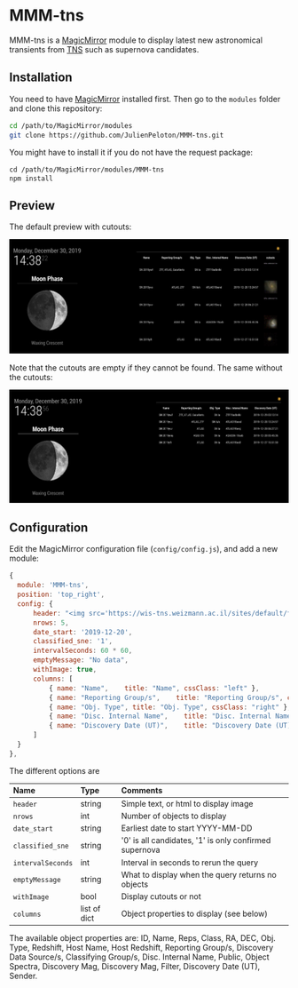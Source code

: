# MMM-tns

MMM-tns is a [MagicMirror](https://magicmirror.builders/) module to display latest new astronomical transients from [TNS](https://wis-tns.weizmann.ac.il/) such as supernova candidates.

## Installation

You need to have [MagicMirror](https://github.com/MichMich/MagicMirror) installed first. Then go to the `modules` folder and clone this repository:

```bash
cd /path/to/MagicMirror/modules
git clone https://github.com/JulienPeloton/MMM-tns.git
```

You might have to install it if you do not have the request package:

```
cd /path/to/MagicMirror/modules/MMM-tns
npm install
```

## Preview

The default preview with cutouts:

![preview](pic/scrnsht_w_cutouts.png)

Note that the cutouts are empty if they cannot be found. The same without the cutouts:

![preview](pic/scrnsht_wo_cutouts.png)

## Configuration

Edit the MagicMirror configuration file (`config/config.js`), and add a new module:

```javascript
{
  module: 'MMM-tns',
  position: 'top_right',
  config: {
      header: "<img src='https://wis-tns.weizmann.ac.il/sites/default/files/favicon.png' alt='logo' />",
      nrows: 5,
      date_start: '2019-12-20',
      classified_sne: '1',
      intervalSeconds: 60 * 60,
      emptyMessage: "No data",
      withImage: true,
      columns: [
          { name: "Name",    title: "Name", cssClass: "left" },
          { name: "Reporting Group/s",    title: "Reporting Group/s", cssClass: "right" },
          { name: "Obj. Type", title: "Obj. Type", cssClass: "right" },
          { name: "Disc. Internal Name",    title: "Disc. Internal Name", cssClass: "left" },
          { name: "Discovery Date (UT)",    title: "Discovery Date (UT)", cssClass: "left" }
      ]
  }
},
```

The different options are

| Name | Type | Comments |
|:--------|:-------|:--------|
| `header` | string | Simple text, or html to display image |
| `nrows` | int | Number of objects to display |
| `date_start` | string | Earliest date to start YYYY-MM-DD |
| `classified_sne` | string | '0' is all candidates, '1' is only confirmed supernova |
| `intervalSeconds` | int | Interval in seconds to rerun the query |
| `emptyMessage` | string | What to display when the query returns no objects |
| `withImage` | bool | Display cutouts or not |
| `columns` | list of dict | Object properties to display (see below) |

The available object properties are: ID, Name, Reps, Class, RA, DEC, Obj. Type, Redshift, Host Name, Host Redshift, Reporting Group/s, Discovery Data Source/s,	Classifying Group/s, Disc. Internal Name, Public, Object Spectra, Discovery Mag, Discovery Mag, Filter, Discovery Date (UT), Sender.
